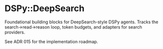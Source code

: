 # DSPy::DeepSearch

Foundational building blocks for DeepSearch-style DSPy agents. Tracks the search→read→reason loop, token budgets, and adapters for search providers.

See ADR 015 for the implementation roadmap.
